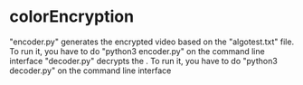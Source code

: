 # colorEncryption
"encoder.py" generates the encrypted video based on the "algotest.txt" file. To run it, you have to do "python3 encoder.py" on the command line interface
"decoder.py" decrypts the . To run it, you have to do "python3 decoder.py" on the command line interface
